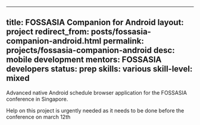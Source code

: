 
---
title: FOSSASIA Companion for Android
layout: project
redirect_from: posts/fossasia-companion-android.html
permalink: projects/fossasia-companion-android
desc: mobile development
mentors: FOSSASIA developers
status: prep
skills: various
skill-level: mixed
---
Advanced native Android schedule browser application for the FOSSASIA conference in Singapore.

Help on this project is urgently needed as it needs to be done before the
conference on march 12th
